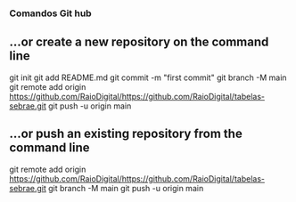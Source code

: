 ### Comandos Git hub
## …or create a new repository on the command line

git init
git add README.md
git commit -m "first commit"
git branch -M main
git remote add origin https://github.com/RaioDigital/https://github.com/RaioDigital/tabelas-sebrae.git
git push -u origin main

## …or push an existing repository from the command line
git remote add origin https://github.com/RaioDigital/https://github.com/RaioDigital/tabelas-sebrae.git
git branch -M main
git push -u origin main